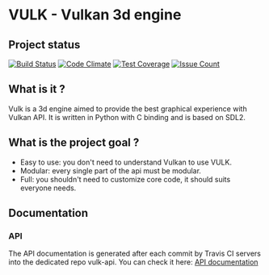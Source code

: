 # VULK - Vulkan 3d engine

## Project status

[![Build Status](https://travis-ci.org/js78/vulk.svg?branch=master)](https://travis-ci.org/js78/vulk)
[![Code Climate](https://codeclimate.com/github/js78/vulk/badges/gpa.svg)](https://codeclimate.com/github/js78/vulk)
[![Test Coverage](https://codeclimate.com/github/js78/vulk/badges/coverage.svg)](https://codeclimate.com/github/js78/vulk/coverage)
[![Issue Count](https://codeclimate.com/github/js78/vulk/badges/issue_count.svg)](https://codeclimate.com/github/js78/vulk)

## What is it ?

Vulk is a 3d engine aimed to provide the best graphical experience with Vulkan API.
It is written in Python with C binding and is based on SDL2.

## What is the project goal ?

- Easy to use: you don't need to understand Vulkan to use VULK.
- Modular: every single part of the api must be modular.
- Full: you shouldn't need to customize core code, it should suits everyone needs.

## Documentation

### API
The API documentation is generated after each commit by Travis CI servers
into the dedicated repo vulk-api. You can check it here:
[API documentation](https://cdn.rawgit.com/realitix/vulk-api/master/vulk/index.html)
